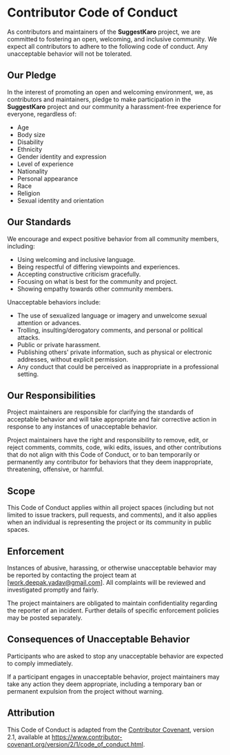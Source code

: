 # Contributor Code of Conduct

As contributors and maintainers of the **SuggestKaro** project, we are committed to fostering an open, welcoming, and inclusive community. We expect all contributors to adhere to the following code of conduct. Any unacceptable behavior will not be tolerated.

## Our Pledge

In the interest of promoting an open and welcoming environment, we, as contributors and maintainers, pledge to make participation in the **SuggestKaro** project and our community a harassment-free experience for everyone, regardless of:
- Age
- Body size
- Disability
- Ethnicity
- Gender identity and expression
- Level of experience
- Nationality
- Personal appearance
- Race
- Religion
- Sexual identity and orientation

## Our Standards

We encourage and expect positive behavior from all community members, including:

- Using welcoming and inclusive language.
- Being respectful of differing viewpoints and experiences.
- Accepting constructive criticism gracefully.
- Focusing on what is best for the community and project.
- Showing empathy towards other community members.

Unacceptable behaviors include:

- The use of sexualized language or imagery and unwelcome sexual attention or advances.
- Trolling, insulting/derogatory comments, and personal or political attacks.
- Public or private harassment.
- Publishing others' private information, such as physical or electronic addresses, without explicit permission.
- Any conduct that could be perceived as inappropriate in a professional setting.

## Our Responsibilities

Project maintainers are responsible for clarifying the standards of acceptable behavior and will take appropriate and fair corrective action in response to any instances of unacceptable behavior.

Project maintainers have the right and responsibility to remove, edit, or reject comments, commits, code, wiki edits, issues, and other contributions that do not align with this Code of Conduct, or to ban temporarily or permanently any contributor for behaviors that they deem inappropriate, threatening, offensive, or harmful.

## Scope

This Code of Conduct applies within all project spaces (including but not limited to issue trackers, pull requests, and comments), and it also applies when an individual is representing the project or its community in public spaces.

## Enforcement

Instances of abusive, harassing, or otherwise unacceptable behavior may be reported by contacting the project team at [work.deepak.yadav@gmail.com]. All complaints will be reviewed and investigated promptly and fairly.

The project maintainers are obligated to maintain confidentiality regarding the reporter of an incident. Further details of specific enforcement policies may be posted separately.

## Consequences of Unacceptable Behavior

Participants who are asked to stop any unacceptable behavior are expected to comply immediately.

If a participant engages in unacceptable behavior, project maintainers may take any action they deem appropriate, including a temporary ban or permanent expulsion from the project without warning.

## Attribution

This Code of Conduct is adapted from the [Contributor Covenant](https://www.contributor-covenant.org), version 2.1, available at https://www.contributor-covenant.org/version/2/1/code_of_conduct.html.
